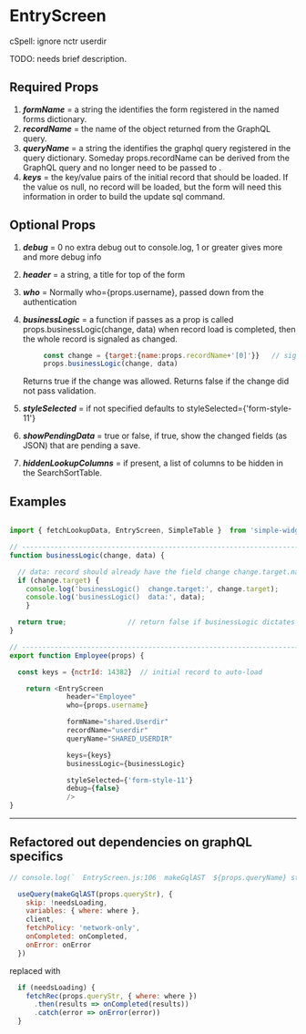 
# EntryScreen

cSpell: ignore nctr userdir

TODO: needs brief description.

## Required Props

1. ***formName*** =  a string the identifies the form registered in the named forms dictionary.
2. ***recordName*** = the name of the object returned from the GraphQL query.
3. ***queryName*** = a string the identifies the graphql query registered in the query dictionary.
   Someday props.recordName can be derived from the GraphQL query and no longer need to be passed to <EntryScreen />.
4. ***keys*** = the key/value pairs of the initial record that should be loaded.  If the value os null, no record will be loaded,
   but the form will need this information in order to build the update sql command.

## Optional Props

1. ***debug*** = 0 no extra debug out to console.log, 1 or greater gives more and more debug info
2. ***header*** = a string, a title for top of the form
3. ***who*** = Normally who={props.username}, passed down from the authentication
4. ***businessLogic*** = a function if passes as a prop is called  props.businessLogic(change, data)
   when record load is completed, then the whole record is signaled as changed.

   ```js
        const change = {target:{name:props.recordName+'[0]'}}   // signal whole record was loaded
        props.businessLogic(change, data)
   ```

   Returns true if the change was allowed.   Returns false if the change did not pass validation.
5. ***styleSelected*** = if not specified defaults to styleSelected={'form-style-11'}
6. ***showPendingData*** = true or false, if true, show the changed fields (as JSON) that are pending a save.
7. ***hiddenLookupColumns*** = if present, a list of columns to be hidden in the SearchSortTable.

## Examples

```js

import { fetchLookupData, EntryScreen, SimpleTable }  from 'simple-widgets'

// --------------------------------------------------------------------------
function businessLogic(change, data) {

  // data: record should already have the field change change.target.name
  if (change.target) {
    console.log('businessLogic()  change.target:', change.target);
    console.log('businessLogic()  data:', data);
    }

  return true;               // return false if businessLogic dictates the change can not be made
}

// --------------------------------------------------------------------------
export function Employee(props) {

  const keys = {nctrId: 14382}  // initial record to auto-load

    return <EntryScreen
              header="Employee"
              who={props.username}

              formName="shared.Userdir"
              recordName="userdir"
              queryName="SHARED_USERDIR"

              keys={keys}
              businessLogic={businessLogic}

              styleSelected={'form-style-11'}
              debug={false}
              />
}

```

-----------------------------------------------------------------------------------

## Refactored out dependencies on graphQL specifics

```js
// console.log(`  EntryScreen.js:106  makeGqlAST  ${props.queryName} str:`, props.queryStr)

  useQuery(makeGqlAST(props.queryStr), {
    skip: !needsLoading,
    variables: { where: where },
    client,
    fetchPolicy: 'network-only',
    onCompleted: onCompleted,
    onError: onError
  })
```

replaced with

```js
  if (needsLoading) {
    fetchRec(props.queryStr, { where: where })
      .then(results => onCompleted(results))
      .catch(error => onError(error))
  }
```
